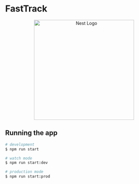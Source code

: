  # FastTrack
 
<p align="center">
  <a href="http://nestjs.com/" target="blank"><img src="https://nestjs.com/img/logo_text.svg" width="320" alt="Nest Logo" /></a>
</p>

## Running the app
```bash
# development
$ npm run start

# watch mode
$ npm run start:dev

# production mode
$ npm run start:prod
```
